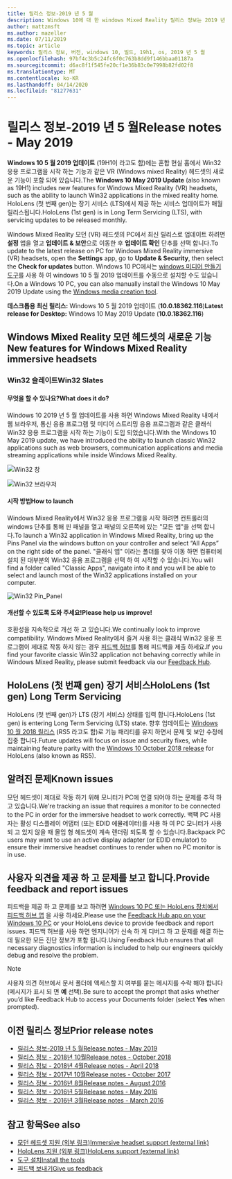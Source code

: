 ```yaml
---
title: 릴리스 정보-2019 년 5 월
description: Windows 10에 대 한 windows Mixed Reality 릴리스 정보는 2019 년 5 월 업데이트 (19H1이 라고도 함)를 참조 하세요.
author: mattzmsft
ms.author: mazeller
ms.date: 07/11/2019
ms.topic: article
keywords: 릴리스 정보, 버전, windows 10, 빌드, 19h1, os, 2019 년 5 월
ms.openlocfilehash: 97bf4c3b5c24fc6f0c763b8dd9f146bbaa01187a
ms.sourcegitcommit: d6ac8f1f545fe20cf1e36b83c0e7998b82fd02f8
ms.translationtype: MT
ms.contentlocale: ko-KR
ms.lasthandoff: 04/14/2020
ms.locfileid: "81277631"
---
```

# <a name="release-notes---may-2019"></a><span data-ttu-id="3699a-104">릴리스 정보-2019 년 5 월</span><span class="sxs-lookup"><span data-stu-id="3699a-104">Release notes - May 2019</span></span>

<span data-ttu-id="3699a-105">**Windows 10 5 월 2019 업데이트** (19H1이 라고도 함)에는 혼합 현실 홈에서 Win32 응용 프로그램을 시작 하는 기능과 같은 VR (Windows mixed Reality) 헤드셋의 새로운 기능이 포함 되어 있습니다.</span><span class="sxs-lookup"><span data-stu-id="3699a-105">The **Windows 10 May 2019 Update** (also known as 19H1) includes new features for Windows Mixed Reality (VR) headsets, such as the ability to launch Win32 applications in the mixed reality home.</span></span> <span data-ttu-id="3699a-106">HoloLens (첫 번째 gen)는 장기 서비스 (LTS)에서 제공 하는 서비스 업데이트가 매월 릴리스됩니다.</span><span class="sxs-lookup"><span data-stu-id="3699a-106">HoloLens (1st gen) is in Long Term Servicing (LTS), with servicing updates to be released monthly.</span></span>

<span data-ttu-id="3699a-107">Windows Mixed Reality 모던 (VR) 헤드셋의 PC에서 최신 릴리스로 업데이트 하려면 **설정** 앱을 열고 **업데이트 & 보안**으로 이동한 후 **업데이트 확인** 단추를 선택 합니다.</span><span class="sxs-lookup"><span data-stu-id="3699a-107">To update to the latest release on PC for Windows Mixed Reality immersive (VR) headsets, open the **Settings** app, go to **Update & Security**, then select the **Check for updates** button.</span></span> <span data-ttu-id="3699a-108">Windows 10 PC에서는 [windows 미디어 만들기 도구](https://www.microsoft.com/software-download/windows10)를 사용 하 여 windows 10 5 월 2019 업데이트를 수동으로 설치할 수도 있습니다.</span><span class="sxs-lookup"><span data-stu-id="3699a-108">On a Windows 10 PC, you can also manually install the Windows 10 May 2019 Update using the [Windows media creation tool](https://www.microsoft.com/software-download/windows10).</span></span>

<span data-ttu-id="3699a-109">**데스크톱용 최신 릴리스:** Windows 10 5 월 2019 업데이트 (**10.0.18362.116**)</span><span class="sxs-lookup"><span data-stu-id="3699a-109">**Latest release for Desktop:** Windows 10 May 2019 Update (**10.0.18362.116**)</span></span><br>

## <a name="new-features-for-windows-mixed-reality-immersive-headsets"></a><span data-ttu-id="3699a-110">Windows Mixed Reality 모던 헤드셋의 새로운 기능</span><span class="sxs-lookup"><span data-stu-id="3699a-110">New features for Windows Mixed Reality immersive headsets</span></span>

### <a name="win32-slates"></a><span data-ttu-id="3699a-111">Win32 슬레이트</span><span class="sxs-lookup"><span data-stu-id="3699a-111">Win32 Slates</span></span>

#### <a name="what-does-it-do"></a><span data-ttu-id="3699a-112">무엇을 할 수 있나요?</span><span class="sxs-lookup"><span data-stu-id="3699a-112">What does it do?</span></span> 
<span data-ttu-id="3699a-113">Windows 10 2019 년 5 월 업데이트를 사용 하면 Windows Mixed Reality 내에서 웹 브라우저, 통신 응용 프로그램 및 미디어 스트리밍 응용 프로그램과 같은 클래식 Win32 응용 프로그램을 시작 하는 기능이 도입 되었습니다.</span><span class="sxs-lookup"><span data-stu-id="3699a-113">With the Windows 10 May 2019 update, we have introduced the ability to launch classic Win32 applications such as web browsers, communication applications and media streaming applications while inside Windows Mixed Reality.</span></span> 

![Win32 창](images/mr-win32-slates-1.png)

![Win32 브라우저](images/mr-win32-slates-2.png)

#### <a name="how-to-launch"></a><span data-ttu-id="3699a-116">시작 방법</span><span class="sxs-lookup"><span data-stu-id="3699a-116">How to launch</span></span>
<span data-ttu-id="3699a-117">Windows Mixed Reality에서 Win32 응용 프로그램을 시작 하려면 컨트롤러의 windows 단추를 통해 핀 패널을 열고 패널의 오른쪽에 있는 "모든 앱"을 선택 합니다.</span><span class="sxs-lookup"><span data-stu-id="3699a-117">To launch a Win32 application in Windows Mixed Reality, bring up the Pins Panel via the windows button on your controller and select “All Apps” on the right side of the panel.</span></span>  <span data-ttu-id="3699a-118">"클래식 앱" 이라는 폴더를 찾아 이동 하면 컴퓨터에 설치 된 대부분의 Win32 응용 프로그램을 선택 하 여 시작할 수 있습니다.</span><span class="sxs-lookup"><span data-stu-id="3699a-118">You will find a folder called "Classic Apps", navigate into it and you will be able to select and launch most of the Win32 applications installed on your computer.</span></span>

![Win32 Pin_Panel](images/mr-win32-slates-pinspanel.png)

#### <a name="please-help-us-improve"></a><span data-ttu-id="3699a-120">개선할 수 있도록 도와 주세요!</span><span class="sxs-lookup"><span data-stu-id="3699a-120">Please help us improve!</span></span>
<span data-ttu-id="3699a-121">호환성을 지속적으로 개선 하 고 있습니다.</span><span class="sxs-lookup"><span data-stu-id="3699a-121">We continually look to improve compatibility.</span></span>  <span data-ttu-id="3699a-122">Windows Mixed Reality에서 즐겨 사용 하는 클래식 Win32 응용 프로그램이 제대로 작동 하지 않는 경우 [피드백 허브](https://support.microsoft.com//help/4021566/windows-10-send-feedback-to-microsoft-with-feedback-hub)를 통해 피드백을 제출 하세요.</span><span class="sxs-lookup"><span data-stu-id="3699a-122">If you find your favorite classic Win32 application not behaving correctly while in Windows Mixed Reality, please submit feedback via our [Feedback Hub](https://support.microsoft.com//help/4021566/windows-10-send-feedback-to-microsoft-with-feedback-hub).</span></span>

## <a name="hololens-1st-gen-long-term-servicing"></a><span data-ttu-id="3699a-123">HoloLens (첫 번째 gen) 장기 서비스</span><span class="sxs-lookup"><span data-stu-id="3699a-123">HoloLens (1st gen) Long Term Servicing</span></span>

<span data-ttu-id="3699a-124">HoloLens (첫 번째 gen)가 LTS (장기 서비스) 상태를 입력 합니다.</span><span class="sxs-lookup"><span data-stu-id="3699a-124">HoloLens (1st gen) is entering Long Term Servicing (LTS) state.</span></span> <span data-ttu-id="3699a-125">향후 업데이트는 [Windows 10 월 2018 릴리스](release-notes-october-2018.md) (RS5 라고도 함)로 기능 패리티를 유지 하면서 문제 및 보안 수정에 집중 합니다.</span><span class="sxs-lookup"><span data-stu-id="3699a-125">Future updates will focus on issue and security fixes, while maintaining feature parity with the [Windows 10 October 2018 release](release-notes-october-2018.md) for HoloLens (also known as RS5).</span></span> 

## <a name="known-issues"></a><span data-ttu-id="3699a-126">알려진 문제</span><span class="sxs-lookup"><span data-stu-id="3699a-126">Known issues</span></span>

<span data-ttu-id="3699a-127">모던 헤드셋이 제대로 작동 하기 위해 모니터가 PC에 연결 되어야 하는 문제를 추적 하 고 있습니다.</span><span class="sxs-lookup"><span data-stu-id="3699a-127">We're tracking an issue that requires a monitor to be connected to the PC in order for the immersive headset to work correctly.</span></span> <span data-ttu-id="3699a-128">백팩 PC 사용자는 활성 디스플레이 어댑터 (또는 EDID 에뮬레이터)를 사용 하 여 PC 모니터가 사용 되 고 있지 않을 때 몰입 형 헤드셋이 계속 렌더링 되도록 할 수 있습니다.</span><span class="sxs-lookup"><span data-stu-id="3699a-128">Backpack PC users may want to use an active display adapter (or EDID emulator) to ensure their immersive headset continues to render when no PC monitor is in use.</span></span> 

## <a name="provide-feedback-and-report-issues"></a><span data-ttu-id="3699a-129">사용자 의견을 제공 하 고 문제를 보고 합니다.</span><span class="sxs-lookup"><span data-stu-id="3699a-129">Provide feedback and report issues</span></span>

<span data-ttu-id="3699a-130">피드백을 제공 하 고 문제를 보고 하려면 [Windows 10 PC 또는 HoloLens 장치에서 피드백 허브 앱](give-us-feedback.md) 을 사용 하세요.</span><span class="sxs-lookup"><span data-stu-id="3699a-130">Please use the [Feedback Hub app on your Windows 10 PC](give-us-feedback.md) or your HoloLens device to provide feedback and report issues.</span></span> <span data-ttu-id="3699a-131">피드백 허브를 사용 하면 엔지니어가 신속 하 게 디버그 하 고 문제를 해결 하는 데 필요한 모든 진단 정보가 포함 됩니다.</span><span class="sxs-lookup"><span data-stu-id="3699a-131">Using Feedback Hub ensures that all necessary diagnostics information is included to help our engineers quickly debug and resolve the problem.</span></span>

>[!NOTE]
><span data-ttu-id="3699a-132">사용자 의견 허브에서 문서 폴더에 액세스할 지 여부를 묻는 메시지를 수락 해야 합니다 (메시지가 표시 되 면 **예** 선택).</span><span class="sxs-lookup"><span data-stu-id="3699a-132">Be sure to accept the prompt that asks whether you’d like Feedback Hub to access your Documents folder (select **Yes** when prompted).</span></span>

## <a name="prior-release-notes"></a><span data-ttu-id="3699a-133">이전 릴리스 정보</span><span class="sxs-lookup"><span data-stu-id="3699a-133">Prior release notes</span></span>

* [<span data-ttu-id="3699a-134">릴리스 정보-2019 년 5 월</span><span class="sxs-lookup"><span data-stu-id="3699a-134">Release notes - May 2019</span></span>](release-notes-may-2019.md)
* [<span data-ttu-id="3699a-135">릴리스 정보 - 2018년 10월</span><span class="sxs-lookup"><span data-stu-id="3699a-135">Release notes - October 2018</span></span>](release-notes-october-2018.md)
* [<span data-ttu-id="3699a-136">릴리스 정보 - 2018년 4월</span><span class="sxs-lookup"><span data-stu-id="3699a-136">Release notes - April 2018</span></span>](release-notes-april-2018.md)
* [<span data-ttu-id="3699a-137">릴리스 정보 - 2017년 10월</span><span class="sxs-lookup"><span data-stu-id="3699a-137">Release notes - October 2017</span></span>](release-notes-october-2017.md)
* [<span data-ttu-id="3699a-138">릴리스 정보 - 2016년 8월</span><span class="sxs-lookup"><span data-stu-id="3699a-138">Release notes - August 2016</span></span>](release-notes-august-2016.md)
* [<span data-ttu-id="3699a-139">릴리스 정보 - 2016년 5월</span><span class="sxs-lookup"><span data-stu-id="3699a-139">Release notes - May 2016</span></span>](release-notes-may-2016.md)
* [<span data-ttu-id="3699a-140">릴리스 정보 - 2016년 3월</span><span class="sxs-lookup"><span data-stu-id="3699a-140">Release notes - March 2016</span></span>](release-notes-march-2016.md)

## <a name="see-also"></a><span data-ttu-id="3699a-141">참고 항목</span><span class="sxs-lookup"><span data-stu-id="3699a-141">See also</span></span>
* [<span data-ttu-id="3699a-142">모던 헤드셋 지원 (외부 링크)</span><span class="sxs-lookup"><span data-stu-id="3699a-142">Immersive headset support (external link)</span></span>](https://docs.microsoft.com/windows/mixed-reality/enthusiast-guide/troubleshooting-windows-mixed-reality)
* [<span data-ttu-id="3699a-143">HoloLens 지원 (외부 링크)</span><span class="sxs-lookup"><span data-stu-id="3699a-143">HoloLens support (external link)</span></span>](https://support.microsoft.com/products/hololens)
* [<span data-ttu-id="3699a-144">도구 설치</span><span class="sxs-lookup"><span data-stu-id="3699a-144">Install the tools</span></span>](install-the-tools.md)
* [<span data-ttu-id="3699a-145">피드백 보내기</span><span class="sxs-lookup"><span data-stu-id="3699a-145">Give us feedback</span></span>](give-us-feedback.md)

